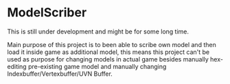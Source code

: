 # ModelScriber
This is still under development and might be for some long time.

Main purpose of this project is to been able to scribe own model and then load it inside game as additional model, this means this project can't be used as purpose for changing models in actual game besides manually hex-editing pre-existing game model and manually changing Indexbuffer/Vertexbuffer/UVN Buffer.
